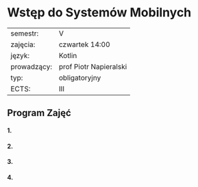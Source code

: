 # Wstęp do Systemów Mobilnych

|               |                	      |
| ------------- |-------------		      |
| semestr:      | V	      	 	          |
| zajęcia:      | czwartek 14:00        |
| język:        | Kotlin                |
| prowadzący:   | prof Piotr Napieralski |
| typ:          | obligatoryjny         |
| ECTS:         | III                   |


## Program Zajęć

#### 1.
#### 2.
#### 3.
#### 4.
